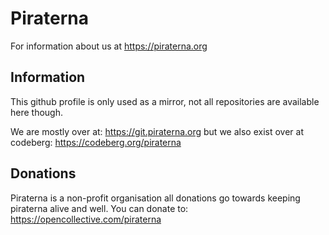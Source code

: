 # Piraterna

For information about us at https://piraterna.org

## Information

This github profile is only used as a mirror, not all repositories are available here though.

We are mostly over at: https://git.piraterna.org but we also exist over at codeberg: https://codeberg.org/piraterna

## Donations

Piraterna is a non-profit organisation all donations go towards keeping piraterna alive and well. You can donate to: https://opencollective.com/piraterna
